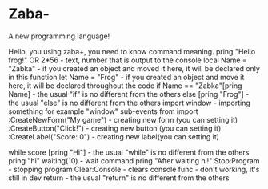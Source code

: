 # Zaba-
A new programming language!

Hello, you using zaba+, you need to know command meaning.
pring "Hello frog!" OR 2*56 - text, number that is output to the console
local Name = "Zabka" - if you created an object and moved it here, it will be declared only in this function
let Name = "Frog" - if you created an object and move it here, it will be declared throughout the code
if Name == "Zabka"[pring Name] - the usual "if" is no different from the others
else [pring "Frog"] - the usual "else" is no different from the others
import window - importing something for example "window"
	sub-events from import
	:CreateNewForm("My game") - creating new form (you can setting it)
	:CreateButton("Click!") - creating new button (you can setting it)
	:CreateLabel("Score: 0") - creating new label(you can setting it)

while score [pring "Hi"] - the usual "while" is no different from the others
 pring "hi"
waiting(10) - wait command
 pring "After waiting hi!"
Stop:Program - stopping program
Clear:Console - clears console
func - don't working, it's still in dev
return - the usual "return" is no different from the others
